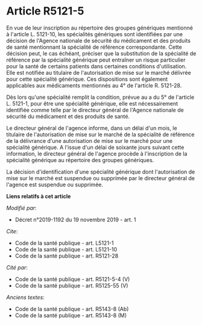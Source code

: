 # Article R5121-5

En vue de leur inscription au répertoire des groupes génériques mentionné à l'article L. 5121-10, les spécialités génériques
sont identifiées par une décision de l'Agence nationale de sécurité du médicament et des produits de santé mentionnant la
spécialité de référence correspondante. Cette décision peut, le cas échéant, préciser que la substitution de la spécialité de
référence par la spécialité générique peut entraîner un risque particulier pour la santé de certains patients dans certaines
conditions d'utilisation. Elle est notifiée au titulaire de l'autorisation de mise sur le marché délivrée pour cette
spécialité générique. Ces dispositions sont également applicables aux médicaments mentionnés au 4° de l'article R. 5121-28. 

Dès lors qu'une spécialité remplit la condition, prévue au a du 5° de l'article L. 5121-1, pour être une spécialité
générique, elle est nécessairement identifiée comme telle par le directeur général de l'Agence nationale de sécurité du
médicament et des produits de santé. 

Le directeur général de l'agence informe, dans un délai d'un mois, le titulaire de l'autorisation de mise sur le marché de la
spécialité de référence de la délivrance d'une autorisation de mise sur le marché pour une spécialité générique. A l'issue
d'un délai de soixante jours suivant cette information, le directeur général de l'agence procède à l'inscription de la
spécialité générique au répertoire des groupes génériques. 

La décision d'identification d'une spécialité générique dont l'autorisation de mise sur le marché est suspendue ou supprimée
par le directeur général de l'agence est suspendue ou supprimée.

**Liens relatifs à cet article**

_Modifié par_:

  - Décret n°2019-1192 du 19 novembre 2019 - art. 1

_Cite_:

  - Code de la santé publique - art. L5121-1
  - Code de la santé publique - art. L5121-10
  - Code de la santé publique - art. R5121-28

_Cité par_:

  - Code de la santé publique - art. R5121-5-4 (V)
  - Code de la santé publique - art. R5125-55 (V)

_Anciens textes_:

  - Code de la santé publique - art. R5143-8 (Ab)
  - Code de la santé publique - art. R5143-8 (M)
